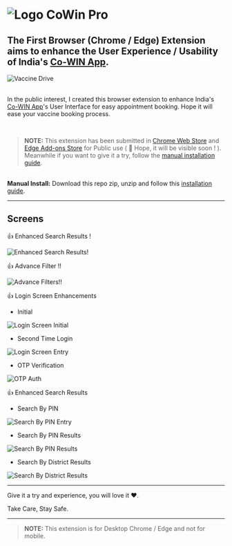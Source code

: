 # ![Logo](extension/icons/icon48.png "Logo") **CoWin Pro**

## The First Browser (Chrome / Edge) Extension aims to enhance the User Experience / Usability of India's [Co-WIN App](https://selfregistration.cowin.gov.in/).

![Vaccine Drive](assets/Promotion-Large.png "Vaccine Drive")

<br>In the public interest, I created this browser extension to enhance India's [Co-WIN App](https://selfregistration.cowin.gov.in/)'s User Interface for easy appointment booking. Hope it will ease your vaccine booking process.

<br>

>**NOTE:** This extension has been submitted in [Chrome Web Store](https://chrome.google.com/webstore/category/extensions?hl=en-IN) and [Edge Add-ons Store](https://microsoftedge.microsoft.com/addons/Microsoft-Edge-Extensions-Home?hl=en-IN) for Public use ( 🤞 Hope, it will be visible soon ! ). Meanwhile if you want to give it a try, follow the [manual installation guide](README-CoWinPro-Chrome+Edge-Extension-ManualInstall-Guide.pdf).


<br>**Manual Install:** Download this repo zip, unzip and follow this [installation guide](README-CoWinPro-Chrome+Edge-Extension-ManualInstall-Guide.pdf).
<br>

---

## Screens
👍 Enhanced Search Results !<br>

![Enhanced Search Results!](assets/10-EnhancedSearchResults.png "Enhanced Search Results!")

👍 Advance Filter !!<br>

![Advance Filters!!](assets/11-AdvanceFilter.png "Advance Filters!!")


👍 Login Screen Enhancements<br>

* Initial

![Login Screen Initial](assets/02-AppHome.png "Login Screen Initial")

* Second Time Login

![Login Screen Entry](assets/03-AppLogin1.png "Login Screen Entry")

* OTP Verification

![OTP Auth](assets/04-AppLoginOTP.png "OTP Auth")


👍 Enhanced Search Results<br>

* Search By PIN

![Search By PIN Entry](assets/05-SearchByPin-Entry.png "Search By PIN Entry")


* Search By PIN Results

![Search By PIN Results](assets/06-SearchByPin-Result.png "Search By PIN Results")


* Search By District Results

![Search By District Results](assets/07-SearchByDistrict-Result.png "Search By District Results")

---

Give it a try and experience, you will love it ♥.

Take Care, Stay Safe.

---

>**NOTE:** This extension is for Desktop Chrome / Edge and not for mobile.

